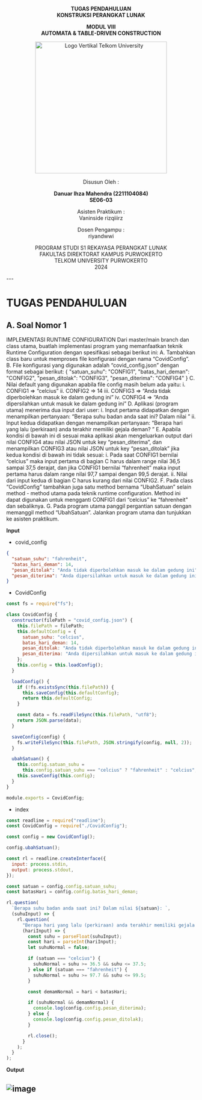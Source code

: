<div align="center">

**TUGAS PENDAHULUAN**  
**KONSTRUKSI PERANGKAT LUNAK**

**MODUL VIII**  
**AUTOMATA & TABLE-DRIVEN CONSTRUCTION**

<img src="https://github.com/user-attachments/assets/637271ab-0240-4561-a7a6-04cb1169f636" alt="Logo Vertikal Telkom University" width="350"/>

Disusun Oleh :

**Danuar Ihza Mahendra (2211104084)**  
**SE06-03**

Asisten Praktikum :  
Vaninside
rizqiiirz

Dosen Pengampu :  
riyandwwi

PROGRAM STUDI S1 REKAYASA PERANGKAT LUNAK  
FAKULTAS DIREKTORAT KAMPUS PURWOKERTO  
TELKOM UNIVERSITY PURWOKERTO  
2024

</div>
---

# TUGAS PENDAHULUAN

## A. Soal Nomor 1

IMPLEMENTASI RUNTIME CONFIGURATION
Dari master/main branch dan class utama, buatlah implementasi program yang memanfaatkan teknik Runtime Configuration dengan spesifikasi sebagai berikut ini:
A. Tambahkan class baru untuk memproses file konfigurasi dengan nama “CovidConfig”.
B. File konfigurasi yang digunakan adalah “covid_config.json” dengan format sebagai berikut:
{
"satuan_suhu": "CONFIG1",
"batas_hari_deman": "CONFIG2",
"pesan_ditolak": "CONFIG3",
"pesan_diterima": "CONFIG4"
}
C. Nilai default yang digunakan apabila file config masih belum ada yaitu:
i. CONFIG1 => “celcius”
ii. CONFIG2 => 14
iii. CONFIG3 => “Anda tidak diperbolehkan masuk ke dalam gedung ini”
iv. CONFIG4 => “Anda dipersilahkan untuk masuk ke dalam gedung ini”
D. Aplikasi (program utama) menerima dua input dari user:
i. Input pertama didapatkan dengan menampilkan pertanyaan: “Berapa suhu badan anda saat ini? Dalam nilai <CONFIG1>”
ii. Input kedua didapatkan dengan menampilkan pertanyaan: “Berapa hari yang lalu (perkiraan) anda terakhir memiliki gejala deman? ”
E. Apabila kondisi di bawah ini di sesuai maka aplikasi akan mengeluarkan output dari nilai CONFIG4 atau nilai JSON untuk key “pesan_diterima”, dan menampilkan CONFIG3 atau nilai JSON untuk key “pesan_ditolak” jika kedua kondisi di bawah ini tidak sesuai:
i. Pada saat CONFIG1 bernilai “celcius” maka input pertama di bagian C harus dalam range nilai 36,5 sampai 37,5 derajat, dan jika CONFIG1 bernilai “fahrenheit” maka input pertama harus dalam range nilai 97,7 sampai dengan 99,5 derajat.
ii. Nilai dari input kedua di bagian C harus kurang dari nilai CONFIG2.
F. Pada class “CovidConfig” tambahkan juga satu method bernama “UbahSatuan” selain method - method utama pada teknik runtime configuration. Method ini dapat digunakan untuk mengganti CONFIG1 dari “celcius” ke “fahrenheit" dan sebaliknya.
G. Pada program utama panggil pergantian satuan dengan memanggil method “UbahSatuan”. Jalankan program utama dan tunjukkan ke asisten praktikum.

**Input**

- covid_config

```json
{
  "satuan_suhu": "fahrenheit",
  "batas_hari_deman": 14,
  "pesan_ditolak": "Anda tidak diperbolehkan masuk ke dalam gedung ini",
  "pesan_diterima": "Anda dipersilahkan untuk masuk ke dalam gedung ini"
}
```

- CovidConfig

```js
const fs = require("fs");

class CovidConfig {
  constructor(filePath = "covid_config.json") {
    this.filePath = filePath;
    this.defaultConfig = {
      satuan_suhu: "celcius",
      batas_hari_deman: 14,
      pesan_ditolak: "Anda tidak diperbolehkan masuk ke dalam gedung ini",
      pesan_diterima: "Anda dipersilahkan untuk masuk ke dalam gedung ini",
    };
    this.config = this.loadConfig();
  }

  loadConfig() {
    if (!fs.existsSync(this.filePath)) {
      this.saveConfig(this.defaultConfig);
      return this.defaultConfig;
    }

    const data = fs.readFileSync(this.filePath, "utf8");
    return JSON.parse(data);
  }

  saveConfig(config) {
    fs.writeFileSync(this.filePath, JSON.stringify(config, null, 2));
  }

  ubahSatuan() {
    this.config.satuan_suhu =
      this.config.satuan_suhu === "celcius" ? "fahrenheit" : "celcius";
    this.saveConfig(this.config);
  }
}

module.exports = CovidConfig;
```

- index

```js
const readline = require("readline");
const CovidConfig = require("./CovidConfig");

const config = new CovidConfig();

config.ubahSatuan();

const rl = readline.createInterface({
  input: process.stdin,
  output: process.stdout,
});

const satuan = config.config.satuan_suhu;
const batasHari = config.config.batas_hari_deman;

rl.question(
  `Berapa suhu badan anda saat ini? Dalam nilai ${satuan}: `,
  (suhuInput) => {
    rl.question(
      "Berapa hari yang lalu (perkiraan) anda terakhir memiliki gejala demam? ",
      (hariInput) => {
        const suhu = parseFloat(suhuInput);
        const hari = parseInt(hariInput);
        let suhuNormal = false;

        if (satuan === "celcius") {
          suhuNormal = suhu >= 36.5 && suhu <= 37.5;
        } else if (satuan === "fahrenheit") {
          suhuNormal = suhu >= 97.7 && suhu <= 99.5;
        }

        const demamNormal = hari < batasHari;

        if (suhuNormal && demamNormal) {
          console.log(config.config.pesan_diterima);
        } else {
          console.log(config.config.pesan_ditolak);
        }

        rl.close();
      }
    );
  }
);
```

**Output**

![image](https://github.com/user-attachments/assets/ce32c41b-0f0b-49a9-8295-9420ddd457e9)
---